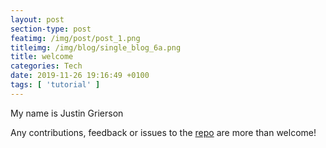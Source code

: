 ```yaml
---
layout: post
section-type: post
featimg: /img/post/post_1.png
titleimg: /img/blog/single_blog_6a.png
title: welcome
categories: Tech
date: 2019-11-26 19:16:49 +0100
tags: [ 'tutorial' ]
---
```


My name is Justin Grierson

Any contributions, feedback or issues to the <a href="https://github.com/ju3tin" target="\_blank">repo</a> are more than welcome!